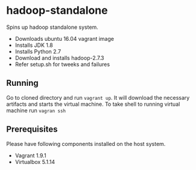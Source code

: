 # hadoop-standalone
Spins up hadoop standalone system.

* Downloads ubuntu 16.04 vagrant image
* Installs JDK 1.8
* Installs Python 2.7
* Download and installs hadoop-2.7.3
* Refer setup.sh for tweeks and failures

## Running
Go to cloned directory and run `vagrant up`. It will download the necessary artifacts and starts the virtual machine. To take shell to running virtual machine run `vagran ssh`

## Prerequisites
Please have following components installed on the host system.

* Vagrant 1.9.1
* Virtualbox 5.1.14

